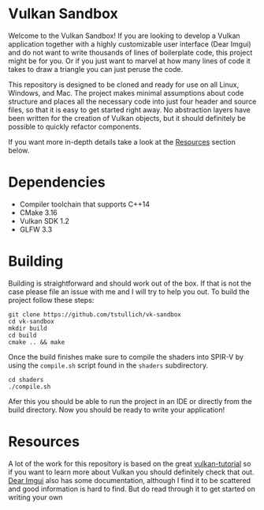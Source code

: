 # Vulkan Sandbox
Welcome to the Vulkan Sandbox! If you are looking to develop a Vulkan application
together with a highly customizable user interface (Dear Imgui) and do not want to write
thousands of lines of boilerplate code, this project might be for you. Or if you
just want to marvel at how many lines of code it takes to draw a triangle you
can just peruse the code.

This repository is designed to be cloned and ready for use on all Linux, Windows, and
Mac. The project makes minimal assumptions about code structure and places all the necessary
code into just four header and source files, so that it is easy to get started right away.
No abstraction layers have been written for the creation of Vulkan objects, but it
should definitely be possible to quickly refactor components.

If you want more in-depth details take a look at the [Resources](#resources) section below.

# Dependencies
* Compiler toolchain that supports C++14
* CMake 3.16
* Vulkan SDK 1.2
* GLFW 3.3

# Building
Building is straightforward and should work out of the box. If that is not the case please
file an issue with me and I will try to help you out. To build the project follow these
steps:

```
git clone https://github.com/tstullich/vk-sandbox
cd vk-sandbox
mkdir build
cd build
cmake .. && make
```

Once the build finishes make sure to compile the shaders into SPIR-V by using the
`compile.sh` script found in the `shaders` subdirectory.

```
cd shaders
./compile.sh
```

Afer this you should be able to run the project in an IDE or directly from the build directory.
Now you should be ready to write your application!

# Resources
A lot of the work for this repository is based on the great [vulkan-tutorial](https://vulkan-tutorial.com)
so if you want to learn more about Vulkan you should definitely check that out.
[Dear Imgui](https://github.com/ocornut/imgui) also has some documentation, although I find it
to be scattered and good information is hard to find. But do read through it to get started on writing
your own
